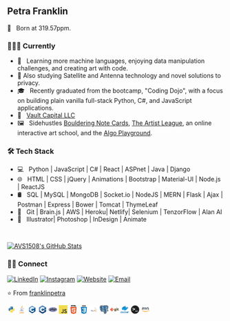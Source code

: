 <h2>Petra Franklin</h2>
🌱 &nbsp; Born at 319.57ppm.

<h3>👩🏼‍💻 Currently</h3>

- 🤔 &nbsp; Learning more machine languages, enjoying data manipulation challenges, and creating art with code.  
- 💨 Also studying Satellite and Antenna technology and novel solutions to privacy.
- 🎓 &nbsp; Recently graduated from the bootcamp, "Coding Dojo", with a focus on building plain vanilla full-stack Python, C#, and JavaScript applications. 
- 💼 &nbsp; <a href="http://www.vaultcapital.com/">Vault Capital LLC</a>
- 🖼 &nbsp; Sidehustles <a href="http://www.boulderingcards.com">Bouldering Note Cards</a>, <a href="https://www.ArtistLeague.net">The Artist League</a>, an online interactive art school, and the <a href="http://algoplayground.net">Algo Playground</a>.

<h3>🛠 Tech Stack</h3>

- 💻 &nbsp; Python | JavaScript | C# | React | ASPnet | Java | Django 
- 🌐 &nbsp; HTML | CSS | jQuery | Animations | Bootstrap | Material-UI | Node.js | ReactJS 
- 🛢 &nbsp; SQL | MySQL | MongoDB | Socket.io | NodeJS | MERN | Flask | Ajax | Postman | Express | Bower | Tomcat | ThymeLeaf 
- 🧠 &nbsp; Git | Brain.js | AWS | Heroku| Netlify| Selenium | TenzorFlow | Alan AI 
- 🎨 &nbsp; Illustrator| Photoshop | InDesign | Animate
<br/>

[![AVS1508's GitHub Stats](https://github-readme-stats.vercel.app/api?username=franklinpetra&show_icons=true)](https://github.com/AVS1508)

<h3> 🤝🏻 Connect </h3>

<p align="center">

<a href="https://www.linkedin.com/in/petrafranklin/"><img alt="LinkedIn" src="https://img.shields.io/badge/LinkedIn-Petra%20Franklin%20-blue?style=flat-square&logo=linkedin"></a>
<a href="https://www.instagram.com/petafranklin/"><img alt="Instagram" src="https://img.shields.io/badge/Instagram-petrafranklin__-blue?style=flat-square&logo=instagram"></a>
<a href="https://www.petrafranklin.com/"><img alt="Website" src="https://img.shields.io/badge/Website-www.petrafranklin.com-blue?style=flat-square&logo=google-chrome"></a>
<a href="mailto:petrafranklin@gmail.com"><img alt="Email" src="https://img.shields.io/badge/Email-petrafranklin@gmail.com-blue?style=flat-square&logo=gmail"></a>
</p>

⭐️ From [franklinpetra](https://github.com/franklinpetra)

<code><img height="20" src="https://raw.githubusercontent.com/github/explore/80688e429a7d4ef2fca1e82350fe8e3517d3494d/topics/python/python.png"></code>
<code><img height="20" src="https://raw.githubusercontent.com/github/explore/80688e429a7d4ef2fca1e82350fe8e3517d3494d/topics/java/java.png"></code>
<code><img height="20" src="https://raw.githubusercontent.com/github/explore/80688e429a7d4ef2fca1e82350fe8e3517d3494d/topics/c/c.png"></code>
<code><img height="20" src="https://raw.githubusercontent.com/github/explore/80688e429a7d4ef2fca1e82350fe8e3517d3494d/topics/cpp/cpp.png"></code>
<code><img height="20" src="https://raw.githubusercontent.com/github/explore/80688e429a7d4ef2fca1e82350fe8e3517d3494d/topics/php/php.png"></code>
<code><img height="20" src="https://raw.githubusercontent.com/github/explore/80688e429a7d4ef2fca1e82350fe8e3517d3494d/topics/javascript/javascript.png"></code>
<code><img height="20" src="https://raw.githubusercontent.com/github/explore/80688e429a7d4ef2fca1e82350fe8e3517d3494d/topics/html/html.png"></code>
<code><img height="20" src="https://raw.githubusercontent.com/github/explore/80688e429a7d4ef2fca1e82350fe8e3517d3494d/topics/css/css.png"></code>
<code><img height="20" src="https://raw.githubusercontent.com/github/explore/80688e429a7d4ef2fca1e82350fe8e3517d3494d/topics/mysql/mysql.png"></code>
<code><img height="20" src="https://raw.githubusercontent.com/github/explore/80688e429a7d4ef2fca1e82350fe8e3517d3494d/topics/postgresql/postgresql.png"></code>
<code><img height="20" src="https://raw.githubusercontent.com/github/explore/80688e429a7d4ef2fca1e82350fe8e3517d3494d/topics/git/git.png"></code>
<code><img height="20" src="https://raw.githubusercontent.com/github/explore/80688e429a7d4ef2fca1e82350fe8e3517d3494d/topics/docker/docker.png"></code>
<code><img height="20" src="https://raw.githubusercontent.com/github/explore/80688e429a7d4ef2fca1e82350fe8e3517d3494d/topics/terminal/terminal.png"></code>
<code><img height="20" src="https://raw.githubusercontent.com/github/explore/80688e429a7d4ef2fca1e82350fe8e3517d3494d/topics/aws/aws.png"></code>
